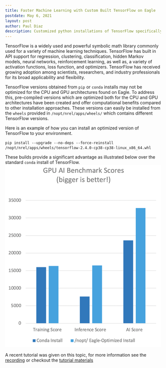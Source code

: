 ```yaml
---
title: Faster Machine Learning with Custom Built TensorFlow on Eagle
postdate: May 6, 2021
layout: post
author: Paul Diaz
description: Customized python installations of TensorFlow specifically optimized for the Eagle hardware (CPUs & GPUs) are now available to all Eagle users.
---
```


TensorFlow is a widely used and powerful symbolic math library commonly used for a variety of machine learning techniques. TensorFlow has built in API support for regression, clustering, classification, hidden Markov models, neural networks, reinforcement learning, as well as, a variety of activation functions, loss function, and optimizers. TensorFlow has received growing adoption among scientists, researchers, and industry professionals for its broad applicability and flexibility.

TensorFlow versions obtained from `pip` or `conda` installs may not be optimized for the CPU and GPU architectures found on Eagle. To address this, pre-compiled versions which are optimized both for the CPU and GPU architectures have been created and offer computational benefits compared to other installation approaches. These versions can easily be installed from the `wheels` provided in `/nopt/nrel/apps/wheels/` which contains different TensorFlow versions. 

Here is an example of how you can install an optimized version of TensorFlow to your environment. 
```
pip install --upgrade --no-deps --force-reinstall /nopt/nrel/apps/wheels/tensorflow-2.4.0-cp38-cp38-linux_x86_64.whl
```
These builds provide a significant advantage as illustrated below over the standard `conda` install of TensorFlow. 
![Benchmark image](/assets/images/gpu_ai_benchmark.png)

A recent tutorial was given on this topic, for more information see the [recording](https://web.microsoftstream.com/video/af9b54ae-9158-4075-9f36-9aa2a4412ad0) or checkout the [tutorial materials](https://github.com/NREL/HPC/tree/master/workshops/Optimized_TF)
